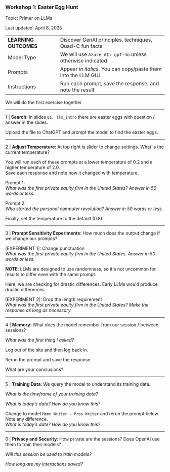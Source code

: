 ### Workshop 1: Easter Egg Hunt

Topic: Primer on LLMs

Last updated: April 8, 2025

|  |  |
| -------- | ------- |
| **LEARNING OUTCOMES** | Discover GenAI principles, techniques, Quad-C fun facts |
| Model Type | We will use `Azure AI: gpt-4o` unless otherwise indicated |
| Prompts | Appear *in italics*. You can copy/paste them into the LLM GUI |
| Instructions | Run each prompt, save the response, and note the result |

We will do the first exercise together

---

1 | **Search**: In slides `01. llm_intro` there are easter eggs with question / answer in the slides. 

Upload the file to ChatGPT and prompt the model to find the easter eggs.

---

2 | **Adjust Temperature**: At top right is slider to change settings. What is the current temperature?

You will run each of these prompts at a lower temperature of 0.2 and a higher temperature of 2.0.  
Save each response and note how it changed with temperature.

Prompt 1:  
*What was the first private equity firm in the United States? Answer in 50 words or less.*

Prompt 2:  
  *Who started the personal computer revolution? Answer in 50 words or less.*

Finally, set the temperature to the default (0.8).

---

3 | **Prompt Sensitivity Experiments**: How much does the output change if we change our prompts?  

[EXPERIMENT 1]: Change punctuation  
*What was the first private equity firm in the United States. Answer in 50 words or less.*

**NOTE**: LLMs are designed to use randomness, so it's not uncommon for results to differ even with the same prompt.

Here, we are checking for drastic differences. Early LLMs would produce drastic differences.

[EXPERIMENT 2]: Drop the length requirement  
*What was the first private equity firm in the United States? Make the response as long as necessary.*

---

4 | **Memory**: What does the model remember from our session / between sessions?

*What was the first thing I asked?*

Log out of the site and then log back in.

Rerun the prompt and save the response.

What are your conclusions?

---

5 | **Training Data**: We query the model to understand its training data.  

*What is the timeframe of your training data?*
 
*What is today’s date? How do you know this?*

Change to model `Memo Writer - Pros Writer` and rerun the prompt below. Note any difference.  
*What is today’s date? How do you know this?*

---

6 | **Privacy and Security**: How private are the sessions? Does OpenAI use them to train their models?

*Will this session be used to train models?*  

*How long are my interactions saved?*


